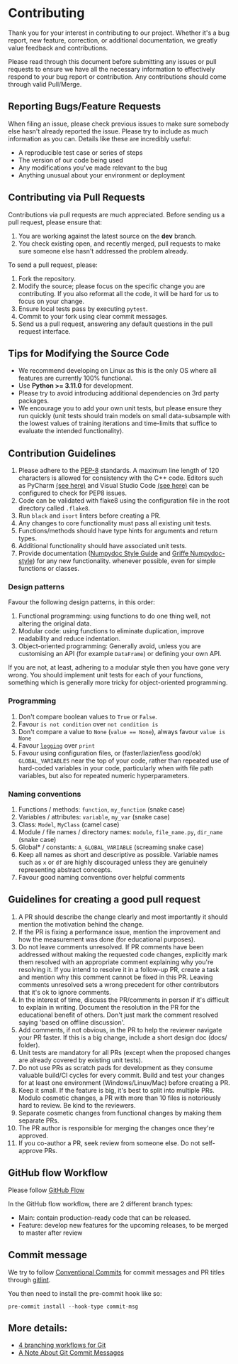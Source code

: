 # Contributing

Thank you for your interest in contributing to our project. Whether it's a bug report, new feature, correction, or
additional documentation, we greatly value feedback and contributions.

Please read through this document before submitting any issues or pull requests to ensure we have all the necessary
information to effectively respond to your bug report or contribution. Any contributions should come through valid Pull/Merge.

## Reporting Bugs/Feature Requests

When filing an issue, please check previous issues to make sure somebody else hasn't already reported the issue.
Please try to include as much information as you can. Details like these are incredibly useful:

- A reproducible test case or series of steps
- The version of our code being used
- Any modifications you've made relevant to the bug
- Anything unusual about your environment or deployment

## Contributing via Pull Requests

Contributions via pull requests are much appreciated. Before sending us a pull request, please ensure that:

1. You are working against the latest source on the **dev** branch.
1. You check existing open, and recently merged, pull requests to make sure someone else hasn't addressed the problem already.

To send a pull request, please:

1. Fork the repository.
1. Modify the source; please focus on the specific change you are contributing.
   If you also reformat all the code, it will be hard for us to focus on your change.
1. Ensure local tests pass by executing `pytest`.
1. Commit to your fork using clear commit messages.
1. Send us a pull request, answering any default questions in the pull request interface.

## Tips for Modifying the Source Code

- We recommend developing on Linux as this is the only OS where all features are currently 100% functional.
- Use **Python >= 3.11.0** for development.
- Please try to avoid introducing additional dependencies on 3rd party packages.
- We encourage you to add your own unit tests, but please ensure they run quickly (unit tests should train models on
  small data-subsample with the lowest values of training iterations and time-limits that suffice to evaluate the intended
  functionality).

## Contribution Guidelines

1. Please adhere to the [PEP-8](https://www.python.org/dev/peps/pep-0008/) standards. A maximum line length of 120 characters is
   allowed for consistency with the C++ code. Editors such as PyCharm [(see here)](https://www.jetbrains.com/help/pycharm/code-inspection.html)
   and Visual Studio Code [(see here)](https://code.visualstudio.com/docs/python/linting#_flake8) can be configured to check
   for PEP8 issues.
1. Code can be validated with flake8 using the configuration file in the root directory called `.flake8`.
1. Run `black` and `isort` linters before creating a PR.
1. Any changes to core functionality must pass all existing unit tests.
1. Functions/methods should have type hints for arguments and return types.
1. Additional functionality should have associated unit tests.
1. Provide documentation ([Numpydoc Style Guide](https://numpydoc.readthedocs.io/en/latest/format.html) and [Griffe Numpydoc-style](https://mkdocstrings.github.io/griffe/reference/docstrings/#numpydoc-style)) for any new functionality.
   whenever possible, even for simple functions or classes.

### Design patterns

Favour the following design patterns, in this order:

1. Functional programming: using functions to do one thing well, not altering the original data.
1. Modular code: using functions to eliminate duplication, improve readability and reduce indentation.
1. Object-oriented programming: Generally avoid, unless you are customising an API (for example `DataFrame`) or defining your own API.

If you are not, at least, adhering to a modular style then you have gone very wrong.
You should implement unit tests for each of your functions, something which is generally more tricky for object-oriented programming.

### Programming

1. Don't compare boolean values to `True` or `False`.
1. Favour `is not condition` over `not condition is`
1. Don't compare a value to `None` (`value == None`), always favour `value is None`
1. Favour [`logging`](https://docs.python.org/3/howto/logging.html) over `print`
1. Favour using configuration files, or (faster/lazier/less good/ok) `GLOBAL_VARIABLES` near the top of your code, rather than repeated
   use of hard-coded variables in your code, particularly when with file path variables, but also for repeated numeric hyperparameters.

### Naming conventions

1. Functions / methods: `function`, `my_function` (snake case)
1. Variables / attributes: `variable`, `my_var` (snake case)
1. Class: `Model`, `MyClass` (camel case)
1. Module / file names / directory names: `module`, `file_name.py`, `dir_name` (snake case)
1. Global\* / constants: `A_GLOBAL_VARIABLE` (screaming snake case)
1. Keep all names as short and descriptive as possible. Variable names such as `x` or `df` are highly discouraged unless they are genuinely
   representing abstract concepts.
1. Favour good naming conventions over helpful comments

## Guidelines for creating a good pull request

1. A PR should describe the change clearly and most importantly it should mention the motivation behind the change.
1. If the PR is fixing a performance issue, mention the improvement and how the measurement was done (for educational purposes).
1. Do not leave comments unresolved. If PR comments have been addressed without making the requested code changes,
   explicitly mark them resolved with an appropriate comment explaining why you're resolving it. If you intend to resolve it
   in a follow-up PR, create a task and mention why this comment cannot be fixed in this PR. Leaving comments unresolved
   sets a wrong precedent for other contributors that it's ok to ignore comments.
1. In the interest of time, discuss the PR/comments in person if it's difficult to explain in writing. Document the
   resolution in the PR for the educational benefit of others. Don't just mark the comment resolved saying 'based on offline
   discussion'.
1. Add comments, if not obvious, in the PR to help the reviewer navigate your PR faster. If this is a big change, include
   a short design doc (docs/ folder).
1. Unit tests are mandatory for all PRs (except when the proposed changes are already covered by existing unit tests).
1. Do not use PRs as scratch pads for development as they consume valuable build/CI cycles for every commit. Build and
   test your changes for at least one environment (Windows/Linux/Mac) before creating a PR.
1. Keep it small. If the feature is big, it's best to split into multiple PRs. Modulo cosmetic changes, a PR with more
   than 10 files is notoriously hard to review. Be kind to the reviewers.
1. Separate cosmetic changes from functional changes by making them separate PRs.
1. The PR author is responsible for merging the changes once they're approved.
1. If you co-author a PR, seek review from someone else. Do not self-approve PRs.

## GitHub flow Workflow

Please follow [GitHub Flow](https://githubflow.github.io/)

In the GitHub flow workflow, there are 2 different branch types:

- Main: contain production-ready code that can be released.
- Feature: develop new features for the upcoming releases, to be merged to master after review

## Commit message

We try to follow [Conventional Commits](https://www.conventionalcommits.org) for commit messages and PR titles
through [gitlint](https://jorisroovers.com/gitlint/).

You then need to install the pre-commit hook like so:

```
pre-commit install --hook-type commit-msg
```

## More details:

- [4 branching workflows for Git](https://medium.com/@patrickporto/4-branching-workflows-for-git-30d0aaee7bf)
- [A Note About Git Commit Messages](https://tbaggery.com/2008/04/19/a-note-about-git-commit-messages.html)
